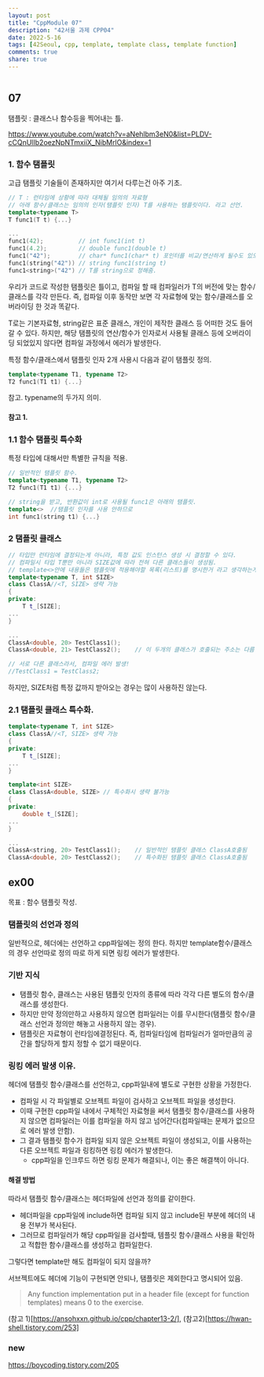 ```yaml
---
layout: post
title: "CppModule 07"
description: "42서울 과제 CPP04"
date: 2022-5-16
tags: [42Seoul, cpp, template, template class, template function]
comments: true
share: true
---
```

```cpp
```

## 07
탬플릿 : 클래스나 함수등을 찍어내는 틀.

https://www.youtube.com/watch?v=aNehlbm3eN0&list=PLDV-cCQnUlIb2oezNpNTmxiiX_NibMrlO&index=1

### 1. 함수 탬플릿
고급 탬플릿 기술들이 존재하지만 여기서 다루는건 아주 기초.
```cpp
// T : 런타임에 상황에 따라 대체될 임의의 자료형
// 아래 함수/클래스는 임의의 인자(탬플릿 인자) T를 사용하는 탬플릿이다. 라고 선언.
template<typename T>
T func1(T t) {...}

...
func1(42);			// int func1(int t)
func1(4.2);			// double func1(double t)
func1("42");		// char* func1(char* t) 포인터를 비교/연산하게 될수도 있으므로, 주의.
func1(string("42")) // string func1(string t)
func1<string>("42")	// T를 string으로 정해줌.
```

우리가 코드로 작성한 탬플릿은 틀이고, 컴파일 할 때 컴파일러가 T의 버전에 맞는 함수/클래스를 각각 만든다. 즉, 컴파일 이후 동작만 보면 각 자료형에 맞는 함수/클래스를 오버라이딩 한 것과 똑같다.

T로는 기본자료형, string같은 표준 클래스, 개인이 제작한 클래스 등 어떠한 것도 들어갈 수 있다. 하지만, 해당 탬플릿의 연산/함수가 인자로서 사용될 클래스 등에 오버라이딩 되었있지 않다면 컴파일 과정에서 에러가 발생한다.

특정 함수/클래스에서 탬플릿 인자 2개 사용시 다음과 같이 탬플릿 정의.
```cpp
template<typename T1, typename T2>
T2 func1(T1 t1) {...}
```

참고. typename의 두가지 의미.
#### 참고 1. 

### 1.1 함수 탬플릿 특수화
특정 타입에 대해서만 특별한 규칙을 적용.
```cpp
// 일반적인 탬플릿 함수.
template<typename T1, typename T2>
T2 func1(T1 t1) {...}

// string을 받고, 반환값이 int로 사용될 func1은 아래의 탬플릿.
template<>	//탬플릿 인자를 사용 안하므로
int func1(string t1) {...}
```

### 2 탬플릿 클래스
```cpp
// 타입만 런타임에 결정되는게 아니라, 특정 값도 인스턴스 생성 시 결정할 수 있다.
// 컴파일시 타입 T뿐만 아니라 SIZE값에 따라 전혀 다른 클래스들이 생성됨.
// template<>안에 내용들은 탬플릿에 적용해야할 목록(리스트)를 명시한거 라고 생각하는게 좋음
template<typename T, int SIZE>
class ClassA//<T, SIZE> 생략 가능
{
private:
	T t_[SIZE];
...
}

...
ClassA<double, 20> TestClass1();
ClassA<double, 21> TestClass2();	// 이 두개의 클래스가 호출되는 주소는 다름

// 서로 다른 클래스라서, 컴파일 에러 발생! 
//TestClass1 = TestClass2;
```
하지만, SIZE처럼 특정 값까지 받아오는 경우는 많이 사용하진 않는다.

### 2.1 탬플릿 클래스 특수화.
```cpp
template<typename T, int SIZE>
class ClassA//<T, SIZE> 생략 가능
{
private:
	T t_[SIZE];
...
}

template<int SIZE>
class ClassA<double, SIZE> // 특수화시 생략 불가능
{
private:
	double t_[SIZE];
...
}

...
ClassA<string, 20> TestClass1();	// 일반적인 탬플릿 클래스 ClassA호출됨
ClassA<double, 20> TestClass2();	// 특수화된 탬플릿 클래스 ClassA호출됨
```

## ex00
목표 : 함수 탬플릿 작성.

### 탬플릿의 선언과 정의
일반적으로, 헤더에는 선언하고 cpp파일에는 정의 한다. 하지만 template함수/클래스의 경우 선언따로 정의 따로 하게 되면 링킹 에러가 발생한다.

### 기반 지식
- 탬플릿 함수, 클래스는 사용된 탬플릿 인자의 종류에 따라 각각 다른 별도의 함수/클래스를 생성한다.
- 하지만 만약 정의만하고 사용하지 않으면 컴파일러는 이를 무시한다(탬플릿 함수/클래스 선언과 정의만 해놓고 사용하지 않는 경우).
- 탬플릿은 자료형이 런타임에결정된다. 즉, 컴파일타임에 컴파일러가 얼마만큼의 공간을 할당하게 할지 정할 수 없기 때문이다.

### 링킹 에러 발생 이유.
헤더에 탬플릿 함수/클래스를 선언하고, cpp파일내에 별도로 구현한 상황을 가정한다.
- 컴파일 시 각 파일별로 오브젝트 파일이 검사하고 오브젝트 파일을 생성한다.
- 이때 구현한 cpp파일 내에서 구체적인 자료형을 써서 탬플릿 함수/클래스를 사용하지 않으면 컴파일러는 이를 컴파일을 하지 않고 넘어간다(컴파일때는 문제가 없으므로 에러 발생 안함).
- 그 결과 탬플릿 함수가 컴파일 되지 않은 오브젝트 파일이 생성되고, 이를 사용하는 다른 오브젝트 파일과 링킹하면 링킹 에러가 발생한다.
	- cpp파일을 인크루드 하면 링킹 문제가 해결되나, 이는 좋은 해결책이 아니다.

#### 해결 방법
따라서 탬플릿 함수/클래스는 헤더파일에 선언과 정의를 같이한다.
- 헤더파일을 cpp파일에 include하면 컴파일 되지 않고 include된 부분에 헤더의 내용 전부가 복사된다.
- 그러므로 컴파일러가 해당 cpp파일을 검사할때, 템플릿 함수/클래스 사용을 확인하고 적합한 함수/클래스를 생성하고 컴파일한다.

그렇다면 template<int SIZE>만 해도 컴파일이 되지 않을까?

서브젝트에도 헤더에 기능이 구현되면 안되나, 탬플릿은 제외한다고 명시되어 있음.
> Any function implementation put in a header file (except for function templates) means 0 to the exercise.

(참고 1)[https://ansohxxn.github.io/cpp/chapter13-2/], (참고2)[https://hwan-shell.tistory.com/253]

### new

https://boycoding.tistory.com/205